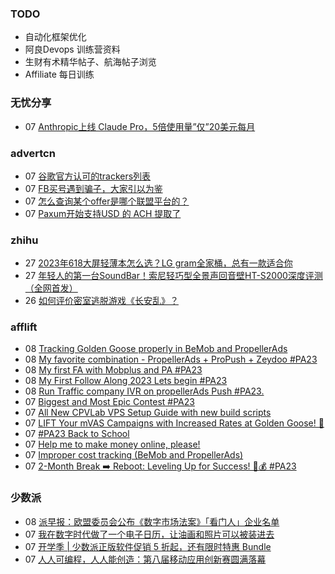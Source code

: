 ### TODO
-  自动化框架优化
-  阿良Devops 训练营资料
-  生财有术精华帖子、航海帖子浏览
-  Affiliate 每日训练

### 无忧分享
<!-- ruyo:START -->
-  07 [Anthropic上线 Claude Pro，5倍使用量”仅”20美元每月](https://51.ruyo.net/18472.html)<!-- ruyo:END -->

### advertcn
<!-- advertcn:START -->
-  07 [谷歌官方认可的trackers列表](https://www.advertcn.com/forum.php?mod=viewthread&tid=112000)
-  07 [FB买号遇到骗子，大家引以为鉴](https://www.advertcn.com/forum.php?mod=viewthread&tid=111997)
-  07 [怎么查询某个offer是哪个联盟平台的？](https://www.advertcn.com/forum.php?mod=viewthread&tid=111996)
-  07 [Paxum开始支持USD 的 ACH 提取了](https://www.advertcn.com/forum.php?mod=viewthread&tid=111989)<!-- advertcn:END -->

### zhihu
<!-- zhihu:START -->
-  27 [2023年618大屏轻薄本怎么选？LG gram全家桶，总有一款适合你](http://zhuanlan.zhihu.com/p/632641888?utm_campaign=rss&utm_medium=rss&utm_source=rss&utm_content=title)
-  27 [年轻人的第一台SoundBar！索尼轻巧型全景声回音壁HT-S2000深度评测（全网首发）](http://zhuanlan.zhihu.com/p/630990296?utm_campaign=rss&utm_medium=rss&utm_source=rss&utm_content=title)
-  26 [如何评价密室逃脱游戏《长安乱》？](http://www.zhihu.com/question/563950552/answer/3045961312?utm_campaign=rss&utm_medium=rss&utm_source=rss&utm_content=title)<!-- zhihu:END -->

### afflift
<!-- afflift:START -->
-  08 [Tracking Golden Goose properly in BeMob and PropellerAds](https://afflift.com/f/threads/tracking-golden-goose-properly-in-bemob-and-propellerads.11606/)
-  08 [My favorite combination - PropellerAds + ProPush + Zeydoo #PA23](https://afflift.com/f/threads/my-favorite-combination-propellerads-propush-zeydoo-pa23.11586/)
-  08 [My first FA with Mobplus and PA #PA23](https://afflift.com/f/threads/my-first-fa-with-mobplus-and-pa-pa23.11576/)
-  08 [My First Follow Along 2023 Lets begin #PA23](https://afflift.com/f/threads/my-first-follow-along-2023-lets-begin-pa23.11563/)
-  08 [Run Traffic company IVR on propellerAds Push #PA23.](https://afflift.com/f/threads/run-traffic-company-ivr-on-propellerads-push-pa23.11572/)
-  07 [Biggest and Most Epic Contest #PA23](https://afflift.com/f/threads/biggest-and-most-epic-contest-pa23.11557/)
-  07 [All New CPVLab VPS Setup Guide with new build scripts](https://afflift.com/f/threads/all-new-cpvlab-vps-setup-guide-with-new-build-scripts.10699/)
-  07 [LIFT Your mVAS Campaigns with Increased Rates at Golden Goose! 🚀](https://afflift.com/f/threads/lift-your-mvas-campaigns-with-increased-rates-at-golden-goose-%F0%9F%9A%80.11604/)
-  07 [#PA23 Back to School](https://afflift.com/f/threads/pa23-back-to-school.11549/)
-  07 [Help me to make money online, please!](https://afflift.com/f/threads/help-me-to-make-money-online-please.11603/)
-  07 [Improper cost tracking &lpar;BeMob and PropellerAds&rpar;](https://afflift.com/f/threads/improper-cost-tracking-bemob-and-propellerads.11598/)
-  07 [2-Month Break ➡️ Reboot: Leveling Up for Success! 💼💰 #PA23](https://afflift.com/f/threads/2-month-break-%E2%9E%A1%EF%B8%8F-reboot-leveling-up-for-success-%F0%9F%92%BC%F0%9F%92%B0-pa23.11560/)<!-- afflift:END -->

### 少数派
<!-- sspai:START -->
-  08 [派早报：欧盟委员会公布《数字市场法案》「看门人」企业名单](https://sspai.com/post/82782)
-  07 [我在数字时代做了一个电子日历，让油画和照片可以被装进去](https://sspai.com/post/82704)
-  07 [开学季 | 少数派正版软件促销 5 折起，还有限时特惠 Bundle](https://sspai.com/post/82773)
-  07 [人人可编程，人人能创造：第八届移动应用创新赛圆满落幕](https://sspai.com/post/82738)<!-- sspai:END -->
